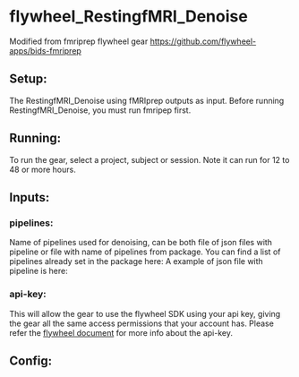 # flywheel_RestingfMRI_Denoise
Modified from fmriprep flywheel gear
https://github.com/flywheel-apps/bids-fmriprep
## Setup:
The RestingfMRI_Denoise using fMRIprep outputs as input. Before running RestingfMRI_Denoise, you must run fmripep first.
## Running:
To run the gear, select a project, subject or session.
Note it can run for 12 to 48 or more hours.
## Inputs:
### pipelines: 
Name of pipelines used for denoising, can be both file of json files with pipeline or file with name of pipelines from package.
You can find a list of pipelines already set in the package here:
A example of json file with pipeline is here:
### api-key:
This will allow the gear to use the flywheel SDK using your api key, giving the gear all the same access permissions that your account has.
Please refer the [flywheel document](https://flywheel-io.gitlab.io/product/backend/sdk/branches/master/python/getting_started.html#api-key) for more info about the api-key.
<br />


## Config:
